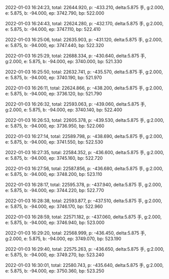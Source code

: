2022-01-03 16:24:23, total: 22644.920, p: -433.210, delta:5.875 手, g:2.000, e: 5.875, b: -94.000, ep: 3742.790, bp: 522.000

2022-01-03 16:24:43, total: 22624.280, p: -432.170, delta:5.875 手, g:2.000, e: 5.875, b: -94.000, ep: 3747.110, bp: 522.410

2022-01-03 16:25:06, total: 22635.903, p: -431.120, delta:5.875 手, g:2.000, e: 5.875, b: -94.000, ep: 3747.440, bp: 522.320

2022-01-03 16:25:29, total: 22688.334, p: -430.640, delta:5.875 手, g:2.000, e: 5.875, b: -94.000, ep: 3740.000, bp: 521.330

2022-01-03 16:25:50, total: 22632.741, p: -435.570, delta:5.875 手, g:2.000, e: 5.875, b: -94.000, ep: 3740.190, bp: 521.970

2022-01-03 16:26:11, total: 22624.866, p: -438.200, delta:5.875 手, g:2.000, e: 5.875, b: -94.000, ep: 3736.120, bp: 521.790

2022-01-03 16:26:32, total: 22593.063, p: -439.060, delta:5.875 手, g:2.000, e: 5.875, b: -94.000, ep: 3740.140, bp: 522.400

2022-01-03 16:26:53, total: 22605.378, p: -439.530, delta:5.875 手, g:2.000, e: 5.875, b: -94.000, ep: 3736.950, bp: 522.060

2022-01-03 16:27:14, total: 22589.798, p: -438.690, delta:5.875 手, g:2.000, e: 5.875, b: -94.000, ep: 3741.550, bp: 522.530

2022-01-03 16:27:35, total: 22584.352, p: -436.600, delta:5.875 手, g:2.000, e: 5.875, b: -94.000, ep: 3745.160, bp: 522.720

2022-01-03 16:27:56, total: 22587.856, p: -436.680, delta:5.875 手, g:2.000, e: 5.875, b: -94.000, ep: 3748.200, bp: 523.110

2022-01-03 16:28:17, total: 22595.378, p: -437.940, delta:5.875 手, g:2.000, e: 5.875, b: -94.000, ep: 3744.220, bp: 522.770

2022-01-03 16:28:38, total: 22593.877, p: -437.510, delta:5.875 手, g:2.000, e: 5.875, b: -94.000, ep: 3746.170, bp: 522.960

2022-01-03 16:28:59, total: 22571.182, p: -437.060, delta:5.875 手, g:2.000, e: 5.875, b: -94.000, ep: 3746.940, bp: 523.000

2022-01-03 16:29:20, total: 22568.999, p: -436.450, delta:5.875 手, g:2.000, e: 5.875, b: -94.000, ep: 3749.070, bp: 523.190

2022-01-03 16:29:40, total: 22575.263, p: -436.650, delta:5.875 手, g:2.000, e: 5.875, b: -94.000, ep: 3749.270, bp: 523.240

2022-01-03 16:30:01, total: 22580.743, p: -435.640, delta:5.875 手, g:2.000, e: 5.875, b: -94.000, ep: 3750.360, bp: 523.250